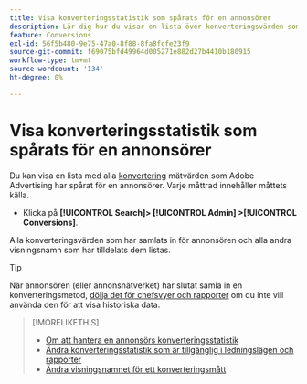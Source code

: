 ```yaml
---
title: Visa konverteringsstatistik som spårats för en annonsörer
description: Lär dig hur du visar en lista över konverteringsvärden som spårats för en annonsörer.
feature: Conversions
exl-id: 56f5b480-9e75-47a0-8f88-8fa8fcfe23f9
source-git-commit: f69075bfd49964d005271e882d27b4410b180915
workflow-type: tm+mt
source-wordcount: '134'
ht-degree: 0%

---
```


# Visa konverteringsstatistik som spårats för en annonsörer

Du kan visa en lista med alla [konvertering](/help/search-social-commerce/glossary.md#c-d) mätvärden som Adobe Advertising har spårat för en annonsörer. Varje måttrad innehåller måttets källa.

* Klicka på **[!UICONTROL Search]> [!UICONTROL Admin] >[!UICONTROL Conversions]**.

Alla konverteringsvärden som har samlats in för annonsören och alla andra visningsnamn som har tilldelats dem listas.

>[!TIP]
>
>När annonsören (eller annonsnätverket) har slutat samla in en konverteringsmetod, [dölja det för chefsvyer och rapporter](conversion-metric-edit-available.md) om du inte vill använda den för att visa historiska data.

>[!MORELIKETHIS]
>
>* [Om att hantera en annonsörs konverteringsstatistik](conversion-metric-about.md)
>* [Ändra konverteringsstatistik som är tillgänglig i ledningslägen och rapporter](conversion-metric-edit-available.md)
>* [Ändra visningsnamnet för ett konverteringsmått](conversion-metric-edit-display-name.md)
